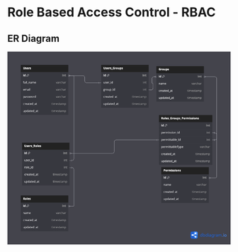 # Role Based Access Control - RBAC

## ER Diagram
![schema](https://github.com/olawale-o/rbac/blob/main/assets/rbac.png?raw=true")
